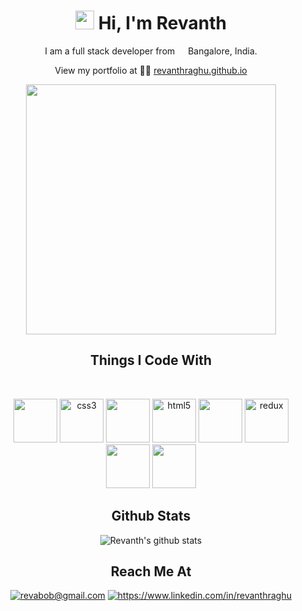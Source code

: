 <h1 align="center"><img src="https://emojis.slackmojis.com/emojis/images/1577305505/7373/hand_wave.gif?1577305505" width="30"/> Hi, I'm Revanth</h1>  

<p align="center">I am a full stack developer from <img src="https://image.flaticon.com/icons/svg/2322/2322510.svg" width="13"/> Bangalore, India. </p>

<p align="center">View my portfolio at 👨‍💻 <a href="https://revanthraghu.github.io" target="_blank">revanthraghu.github.io</a>  </p>

 
<p align="center">
<img width = "400px" src= "https://images.squarespace-cdn.com/content/v1/5769fc401b631bab1addb2ab/1541580611624-TE64QGKRJG8SWAIUS7NS/ke17ZwdGBToddI8pDm48kPoswlzjSVMM-SxOp7CV59BZw-zPPgdn4jUwVcJE1ZvWQUxwkmyExglNqGp0IvTJZamWLI2zvYWH8K3-s_4yszcp2ryTI0HqTOaaUohrI8PI6FXy8c9PWtBlqAVlUS5izpdcIXDZqDYvprRqZ29Pw0o/coding-freak.gif"/>
</p>

  <h2 align="center"><b>Things I Code With</b></h2>
  <br/>

<p align="center" >
<img src="https://media3.giphy.com/media/ln7z2eWriiQAllfVcn/200w.webp" width="70">
<img src="https://devicons.github.io/devicon/devicon.git/icons/css3/css3-original-wordmark.svg" alt="css3" width="70" height="70"/> 
<img src="https://i.giphy.com/media/LMt9638dO8dftAjtco/200.webp" width="70">
<img src="https://devicons.github.io/devicon/devicon.git/icons/html5/html5-original-wordmark.svg" alt="html5" width="70" height="70"/>
<img src="https://i.giphy.com/media/eNAsjO55tPbgaor7ma/200w.webp" width="70">
<img src="https://devicons.github.io/devicon/devicon.git/icons/redux/redux-original.svg" alt="redux" width="70" height="70"/>
<img src="https://i.giphy.com/media/KzJkzjggfGN5Py6nkT/200.webp" width="70">

<img src="https://i.giphy.com/media/IdyAQJVN2kVPNUrojM/200.webp" width="70">
   </p> 
  
<h2 align="center">Github Stats</h2>
<p align="center">  
<img align="center" src="https://github-readme-stats.vercel.app/api?username=revanthraghu&count_private=true&&show_icons=true&theme=dracula&count_private=true&line_height=32" alt="Revanth's github stats" />  
  
</p>


<h2 align="center">Reach Me At</h2>
<p align="center">
 <a href="mailto:revabob@gmail.com"><img src="https://img.shields.io/badge/Email-revabob%40gmail.com-D14836?style=for-the-badge&logo=gmail&logoColor=white" alt="revabob@gmail.com" /></a>
 <a href="https://www.linkedin.com/in/revanthraghu"><img src="https://img.shields.io/badge/LinkedIn-Revanth%20Raghu-0077B5?style=for-the-badge&logo=linkedin&logoColor=white" alt="https://www.linkedin.com/in/revanthraghu" /></a>
</p>
